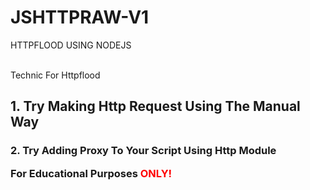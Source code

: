 # JSHTTPRAW-V1
HTTPFLOOD USING NODEJS

<br>Technic For Httpflood
<h2>1. Try Making Http Request Using The Manual Way
<h3>2. Try Adding Proxy To Your Script Using Http Module
<br> 
 
<p>For Educational Purposes <span style="color:red">ONLY!</span></p>
